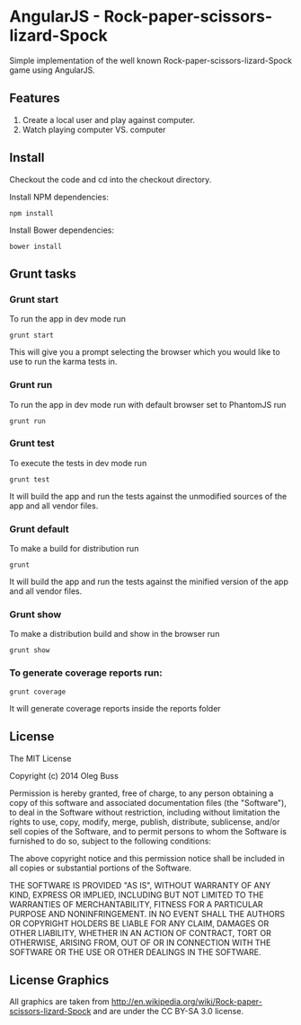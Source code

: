 # AngularJS - Rock-paper-scissors-lizard-Spock

Simple implementation of the well known Rock-paper-scissors-lizard-Spock game using AngularJS. 


## Features

1. Create a local user and play against computer.
2. Watch playing computer VS. computer

## Install

Checkout the code and cd into the checkout directory.

Install NPM dependencies:

```shell
npm install
```

Install Bower dependencies:

```shell
bower install
```

## Grunt tasks

### Grunt start

To run the app in dev mode run

```shell
grunt start
```
This will give you a prompt selecting the browser which you would like to use to run the karma tests in. 

### Grunt run

To run the app in dev mode run with default browser set to PhantomJS run

```shell
grunt run
```

### Grunt test

To execute the tests in dev mode run  

```shell
grunt test
```
It will build the app and run the tests against the unmodified sources of the app and all vendor files.

 
### Grunt default

To make a build for distribution run 

```shell
grunt
```
It will build the app and run the tests against the minified version of the app and all vendor files.


### Grunt show

To make a distribution build and show in the browser run 

```shell
grunt show
```


### To generate coverage reports run:

```shell
grunt coverage
```

It will generate coverage reports inside the reports folder




## License

The MIT License

Copyright (c) 2014 Oleg Buss

Permission is hereby granted, free of charge, to any person obtaining a copy
of this software and associated documentation files (the "Software"), to deal
in the Software without restriction, including without limitation the rights
to use, copy, modify, merge, publish, distribute, sublicense, and/or sell
copies of the Software, and to permit persons to whom the Software is
furnished to do so, subject to the following conditions:

The above copyright notice and this permission notice shall be included in
all copies or substantial portions of the Software.

THE SOFTWARE IS PROVIDED "AS IS", WITHOUT WARRANTY OF ANY KIND, EXPRESS OR
IMPLIED, INCLUDING BUT NOT LIMITED TO THE WARRANTIES OF MERCHANTABILITY,
FITNESS FOR A PARTICULAR PURPOSE AND NONINFRINGEMENT. IN NO EVENT SHALL THE
AUTHORS OR COPYRIGHT HOLDERS BE LIABLE FOR ANY CLAIM, DAMAGES OR OTHER
LIABILITY, WHETHER IN AN ACTION OF CONTRACT, TORT OR OTHERWISE, ARISING FROM,
OUT OF OR IN CONNECTION WITH THE SOFTWARE OR THE USE OR OTHER DEALINGS IN
THE SOFTWARE.

## License Graphics

All graphics are taken from http://en.wikipedia.org/wiki/Rock-paper-scissors-lizard-Spock and are under the CC BY-SA 3.0 license.
